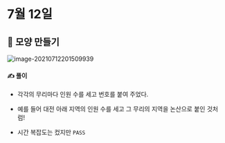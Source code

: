 # 7월 12일

## 🚩 모양 만들기

![image-20210712201509939](C:\Users\multicampus\AppData\Roaming\Typora\typora-user-images\image-20210712201509939.png)



#### ✍ 풀이

- 각각의 무리마다 인원 수를 세고 번호를 붙여 주었다.
- 예를 들어 대전 아래 지역의 인원 수를 세고 그 무리의 지역을 논산으로 붙인 것처럼!

- 시간 복잡도는 컸지만 `PASS`

 